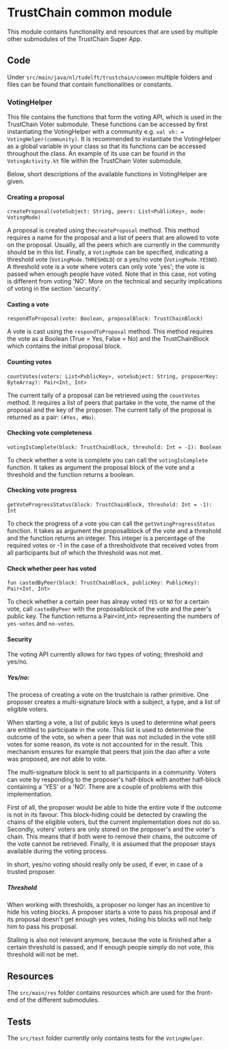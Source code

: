 # TrustChain common module
This module contains functionality and resources that are used by multiple other submodules of the TrustChain Super App.

## Code
Under `src/main/java/nl/tudelft/trustchain/common` multiple folders and files can be found that contain functionalities or constants.

### VotingHelper
This file contains the functions that form the voting API, which is used in the TrustChain Voter submodule. These functions can be accessed by first instantiating the VotingHelper with a community e.g. `val vh: = VotingHelper(community)`. It is recommended to instantiate the VotingHelper as a global variable in your class so that its functions can be accessed throughout the class. An example of its use can be found in the `VotingActivity.kt` file within the TrustChain Voter submodule.

Below, short descriptions of the available functions in VotingHelper are given.

#### Creating a proposal
```
createProposal(voteSubject: String, peers: List<PublicKey>, mode: VotingMode)
```
A proposal is created using the`createProposal` method. This method requires a name for the proposal and a list of peers that are allowed to vote on the proposal. Usually, all the peers which are currently in the community should be in this list. Finally, a `VotingMode` can be specified, indicating a threshold vote (`VotingMode.THRESHOLD`) or a yes/no vote (`VotingMode.YESNO`). A threshold vote is a vote where voters can only vote 'yes'; the vote is passed when enough people have voted. Note that in this case, not voting is different from voting 'NO'. More on the technical and security implications of voting in the section 'security'.


#### Casting a vote
```
respondToProposal(vote: Boolean, proposalBlock: TrustChainBlock)
```
A vote is cast using the `respondToProposal` method. This method requires the vote as a Boolean (True = Yes, False = No) and the TrustChainBlock which contains the initial proposal block.

#### Counting votes
```
countVotes(voters: List<PublicKey>, voteSubject: String, proposerKey: ByteArray): Pair<Int, Int>
```

The current tally of a proposal can be retrieved using the `countVotes` method. It requires a list of peers that partake in the vote, the name of the proposal and the key of the proposer. The current tally of the proposal is returned as a pair: `(#Yes, #No)`.

#### Checking vote completeness
```
votingIsComplete(block: TrustChainBlock, threshold: Int = -1): Boolean
```

To check whether a vote is complete you can call the `votingIsComplete` function. It takes as argument the proposal block of the vote and a threshold and the function returns a boolean.

#### Checking vote progress
```
getVoteProgressStatus(block: TrustChainBlock, threshold: Int = -1): Int
```
To check the progress of a vote you can call the `getVotingProgressStatus` function. It takes as argument the proposalblock of the vote and a threshold and the function returns an integer. This integer is a percentage of the required votes or -1 in the case of a thresholdvote that received votes from all participants but of which the threshold was not met.

#### Check whether peer has voted
```
fun castedByPeer(block: TrustChainBlock, publicKey: PublicKey): Pair<Int, Int>
```
To check whether a certain peer has alreay voted `YES` or `NO` for  a certain vote, call `castedByPeer` with the proposalblock of the vote and the peer's public key. The function returns a Pair<int,int> representing the numbers of `yes-votes` and `no-votes`.

#### Security
The voting API currently allows for two types of voting; threshold and yes/no.

##### Yes/no:
The process of creating a vote on the trustchain is rather primitive. One proposer creates a multi-signature block with a subject, a type, and a list of eligible voters.

When starting a vote, a list of public keys is used to determine what peers are entitled to participate in the vote. This list is used to determine the outcome of the vote, so when a peer that was not included in the vote still votes for some reason, its vote is not accounted for in the result. This mechanism ensures for example that peers that join the dao after a vote was proposed, are not able to vote.

The multi-signature block is sent to all participants in a community. Voters can vote by responding to the proposer's half-block with another half-block containing a 'YES' or a 'NO'. There are a couple of problems with this implementation.

First of all, the proposer would be able to hide the entire vote if the outcome is not in its favour. This block-hiding could be detected by crawling the chains of the eligible voters, but the current implementation does not do so. Secondly, voters' voters are only stored on the proposer's and the voter's chain. This means that if both were to remove their chains, the outcome of the vote cannot be retrieved. Finally, it is assumed that the proposer stays available during the voting process.

In short, yes/no voting should really only be used, if ever, in case of a trusted proposer.

##### Threshold

When working with thresholds, a proposer no longer has an incentive to hide his voting blocks. A proposer starts a vote to pass his proposal and if its proposal doesn't get enough yes votes, hiding his blocks will not help him to pass his proposal.

Stalling is also not relevant anymore, because the vote is finished after a certain threshold is passed, and if enough people simply do not vote, this threshold will not be met.

## Resources
The `src/main/res` folder contains resources which are used for the front-end of the different submodules. 

## Tests
The `src/test` folder currently only contains tests for the `VotingHelper`.
